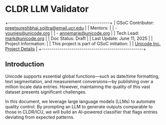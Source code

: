 # CLDR LLM Validator

+---------------------------------------------------+
| GSoC Contributor: preetsureshbhai.sojitra@email.ucr.edu |
| Mentors:                                           |
| - younies@unicode.org                              |
| - annemarie@unicode.org                            |
| Tech Lead: mark@unicode.org                        |
| Doc Status: Draft                                  |
| Last Update: June 11, 2025                          |
| Project Information:                               |
| This project is part of GSoC initiation:           |
| [Unicode Inc. Project Details](https://summerofcode.withgoogle.com/organizations/unicode-inc/projects/details/lE93K0ho) |
+---------------------------------------------------+

## Introduction

Unicode supports essential global functions—such as date/time formatting, text segmentation, and measurement conversions—by publishing over a million locale data entries. However, maintaining the quality of this vast dataset presents significant challenges.

In this document, we leverage large language models (LLMs) to automate quality control. By prompting an LLM to generate outputs comparable to those in CLDR/ICU, we will build an AI-powered classifier that flags entries deviating from expected patterns.

